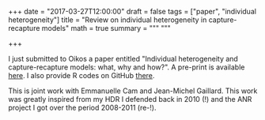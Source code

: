 +++
date = "2017-03-27T12:00:00"
draft = false
tags = ["paper", "individual heterogeneity"]
title = "Review on individual heterogeneity in capture-recapture models"
math = true
summary = """
"""

+++
 
I just submitted to Oikos a paper entitled "Individual heterogeneity and 
capture-recapture models: what, why and how?". A pre-print is available 
[here](http://biorxiv.org/content/early/2017/03/26/120683). I also provide R codes 
on GitHub [there](http://bit.ly/2nqWzoZ). 

<!--more-->

This is joint work with Emmanuelle Cam and 
Jean-Michel Gaillard. This work was greatly inspired from my HDR I defended back in 2010 
(!) and the ANR project I got over the period 2008-2011 (re-!).

